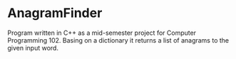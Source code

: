 # AnagramFinder
Program written in C++ as a mid-semester project for Computer Programming 102. Basing on a dictionary it returns a list of anagrams to the given input word.
